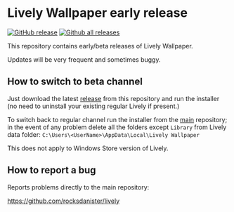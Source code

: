 # Lively Wallpaper early release
[![GitHub release](https://img.shields.io/github/release/rocksdanister/lively-beta/all.svg)](https://github.com/rocksdanister/lively-beta/releases)
[![Github all releases](https://img.shields.io/github/downloads/rocksdanister/lively-beta/total.svg)](https://github.com/rocksdanister/lively-beta/releases)

This repository contains early/beta releases of Lively Wallpaper. 

Updates will be very frequent and sometimes buggy.

## How to switch to beta channel
Just download the latest [release](https://github.com/rocksdanister/lively-beta/releases) from this repository and run the installer (no need to uninstall your existing regular Lively if present.)

To switch back to regular channel run the installer from the [main](https://github.com/rocksdanister/lively/releases) repository; in the event of any problem delete all the folders except `Library` from Lively data folder: `C:\Users\<UserName>\AppData\Local\Lively Wallpaper`

This does not apply to Windows Store version of Lively.

## How to report a bug
Reports problems directly to the main repository:

https://github.com/rocksdanister/lively
